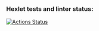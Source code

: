 ### Hexlet tests and linter status:
[![Actions Status](https://github.com/bitnik93/layout-designer-project-lvl1/workflows/hexlet-check/badge.svg)](https://github.com/bitnik93/layout-designer-project-lvl1/actions)